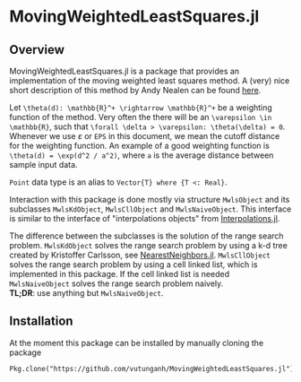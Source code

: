 # MovingWeightedLeastSquares.jl

## Overview

MovingWeightedLeastSquares.jl is a package that provides an implementation of the moving weighted least squares method.
A (very) nice short description of this method by Andy Nealen can be found [here](http://nealen.de/projects/mls/asapmls.pdf).

Let ``\theta(d): \mathbb{R}^+ \rightarrow \mathbb{R}^+`` be a weighting function of the method.
Very often the there will be an ``\varepsilon \in \mathbb{R}``, such that ``\forall \delta > \varepsilon: \theta(\delta) = 0``.
Whenever we use $\varepsilon$ or `EPS` in this document, we mean the cutoff distance for the weighting function.
An example of a good weighting function is ``\theta(d) = \exp(d^2 / a^2)``, where ``a`` is the average distance between sample input data.

`Point` data type is an alias to `Vector{T} where {T <: Real}`.

Interaction with this package is done mostly via structure `MwlsObject` and its subclasses `MwlsKdObject`, `MwlsCllObject` and `MwlsNaiveObject`.
This interface is similar to the interface of "interpolations objects" from [Interpolations.jl](https://github.com/JuliaMath/Interpolations.jl).

The difference between the subclasses is the solution of the range search problem.
`MwlsKdObject` solves the range search problem by using a k-d tree created by Kristoffer Carlsson, see [NearestNeighbors.jl](https://github.com/KristofferC/NearestNeighbors.jl).
`MwlsCllObject` solves the range search problem by using a cell linked list, which is implemented in this package.
If the cell linked list is needed 
`MwlsNaiveObject` solves the range search problem naively.  
**TL;DR**: use anything but `MwlsNaiveObject`.

## Installation

At the moment this package can be installed by manually cloning the package

```
Pkg.clone("https://github.com/vutunganh/MovingWeightedLeastSquares.jl")
```
